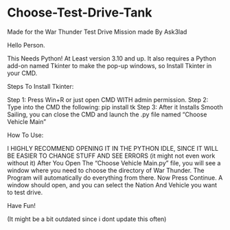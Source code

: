 # Choose-Test-Drive-Tank
Made for the War Thunder Test Drive Mission made By Ask3lad

Hello Person. 

This Needs Python! At Least version 3.10 and up.
It also requires a Python add-on named Tkinter to make the pop-up windows, so Install Tkinter in your CMD.

Steps To Install Tkinter:

Step 1: Press Win+R or just open CMD WITH admin permission.
Step 2: Type into the CMD the following:  pip install tk
Step 3: After it Installs Smooth Sailing, you can close the CMD and launch the .py file named “Choose Vehicle Main”

How To Use:

I HIGHLY RECOMMEND OPENING IT IN THE PYTHON IDLE, SINCE IT WILL BE EASIER TO CHANGE STUFF AND SEE ERRORS (it might not even work without it)
After You Open The “Choose Vehicle Main.py” file, you will see a window where you need to choose the directory of War Thunder. 
The Program will automatically do everything from there. 
Now Press Continue.
A window should open, and you can select the Nation And Vehicle you want to test drive. 

Have Fun!

(It might be a bit outdated since i dont update this often)
